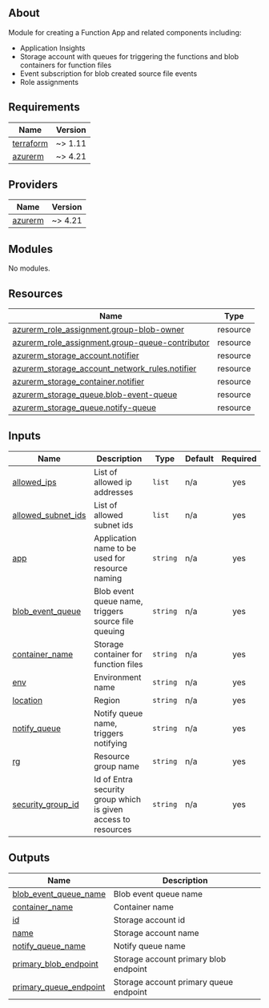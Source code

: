 <!-- BEGIN_TF_DOCS -->


## About

Module for creating a Function App and related components including:
- Application Insights
- Storage account with queues for triggering the functions and blob containers for function files
- Event subscription for blob created source file events
- Role assignments

## Requirements

| Name | Version |
|------|---------|
| <a name="requirement_terraform"></a> [terraform](#requirement\_terraform) | ~> 1.11 |
| <a name="requirement_azurerm"></a> [azurerm](#requirement\_azurerm) | ~> 4.21 |

## Providers

| Name | Version |
|------|---------|
| <a name="provider_azurerm"></a> [azurerm](#provider\_azurerm) | ~> 4.21 |

## Modules

No modules.

## Resources

| Name | Type |
|------|------|
| [azurerm_role_assignment.group-blob-owner](https://registry.terraform.io/providers/hashicorp/azurerm/latest/docs/resources/role_assignment) | resource |
| [azurerm_role_assignment.group-queue-contributor](https://registry.terraform.io/providers/hashicorp/azurerm/latest/docs/resources/role_assignment) | resource |
| [azurerm_storage_account.notifier](https://registry.terraform.io/providers/hashicorp/azurerm/latest/docs/resources/storage_account) | resource |
| [azurerm_storage_account_network_rules.notifier](https://registry.terraform.io/providers/hashicorp/azurerm/latest/docs/resources/storage_account_network_rules) | resource |
| [azurerm_storage_container.notifier](https://registry.terraform.io/providers/hashicorp/azurerm/latest/docs/resources/storage_container) | resource |
| [azurerm_storage_queue.blob-event-queue](https://registry.terraform.io/providers/hashicorp/azurerm/latest/docs/resources/storage_queue) | resource |
| [azurerm_storage_queue.notify-queue](https://registry.terraform.io/providers/hashicorp/azurerm/latest/docs/resources/storage_queue) | resource |

## Inputs

| Name | Description | Type | Default | Required |
|------|-------------|------|---------|:--------:|
| <a name="input_allowed_ips"></a> [allowed\_ips](#input\_allowed\_ips) | List of allowed ip addresses | `list` | n/a | yes |
| <a name="input_allowed_subnet_ids"></a> [allowed\_subnet\_ids](#input\_allowed\_subnet\_ids) | List of allowed subnet ids | `list` | n/a | yes |
| <a name="input_app"></a> [app](#input\_app) | Application name to be used for resource naming | `string` | n/a | yes |
| <a name="input_blob_event_queue"></a> [blob\_event\_queue](#input\_blob\_event\_queue) | Blob event queue name, triggers source file queuing | `string` | n/a | yes |
| <a name="input_container_name"></a> [container\_name](#input\_container\_name) | Storage container for function files | `string` | n/a | yes |
| <a name="input_env"></a> [env](#input\_env) | Environment name | `string` | n/a | yes |
| <a name="input_location"></a> [location](#input\_location) | Region | `string` | n/a | yes |
| <a name="input_notify_queue"></a> [notify\_queue](#input\_notify\_queue) | Notify queue name, triggers notifying | `string` | n/a | yes |
| <a name="input_rg"></a> [rg](#input\_rg) | Resource group name | `string` | n/a | yes |
| <a name="input_security_group_id"></a> [security\_group\_id](#input\_security\_group\_id) | Id of Entra security group which is given access to resources | `string` | n/a | yes |

## Outputs

| Name | Description |
|------|-------------|
| <a name="output_blob_event_queue_name"></a> [blob\_event\_queue\_name](#output\_blob\_event\_queue\_name) | Blob event queue name |
| <a name="output_container_name"></a> [container\_name](#output\_container\_name) | Container name |
| <a name="output_id"></a> [id](#output\_id) | Storage account id |
| <a name="output_name"></a> [name](#output\_name) | Storage account name |
| <a name="output_notify_queue_name"></a> [notify\_queue\_name](#output\_notify\_queue\_name) | Notify queue name |
| <a name="output_primary_blob_endpoint"></a> [primary\_blob\_endpoint](#output\_primary\_blob\_endpoint) | Storage account primary blob endpoint |
| <a name="output_primary_queue_endpoint"></a> [primary\_queue\_endpoint](#output\_primary\_queue\_endpoint) | Storage account primary queue endpoint |

<!-- END_TF_DOCS -->